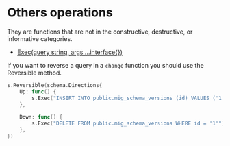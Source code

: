 # Others operations

They are functions that are not in the constructive, destructive, or informative categories.

- [Exec(query string, args ...interface{})](https://pkg.go.dev/github.com/alexisvisco/amigo/pkg/schema/sqlite#Schema.Exec)

If you want to reverse a query in a `change` function you should use the Reversible method.


```go
s.Reversible(schema.Directions{
    Up: func() {
        s.Exec("INSERT INTO public.mig_schema_versions (id) VALUES ('1')")
    },
    
    Down: func() { 
        s.Exec("DELETE FROM public.mig_schema_versions WHERE id = '1'")
    },
})
```
